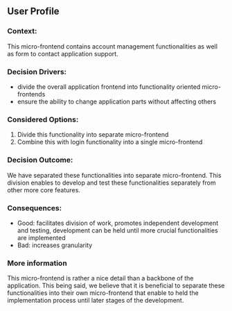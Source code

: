 ## User Profile

### Context:
This micro-frontend contains account management functionalities as well as form to contact application support.

### Decision Drivers:
- divide the overall application frontend into functionality oriented micro-frontends
- ensure the ability to change application parts without affecting others

### Considered Options:
1. Divide this functionality into separate micro-frontend
2. Combine this with login functionality into a single micro-frontend

### Decision Outcome:
We have separated these functionalities into separate micro-frontend. This division enables to develop and test these functionalities separately from other more core features.

### Consequences:
- Good: facilitates division of work, promotes independent development and testing, development can be held until more crucial functionalities are implemented
- Bad: increases granularity

### More information
This micro-frontend is rather a nice detail than a backbone of the application. This being said, we believe that it is beneficial to separate these functionalities into their own micro-frontend that enable to held the implementation process until later stages of the development.
